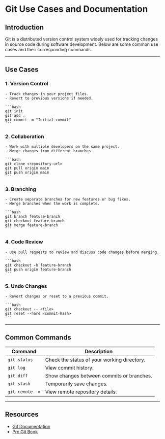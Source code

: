 # Git Use Cases and Documentation

## Introduction
Git is a distributed version control system widely used for tracking changes in source code during software development. Below are some common use cases and their corresponding commands.

---

## Use Cases

### 1. **Version Control**
    - Track changes in your project files.
    - Revert to previous versions if needed.

    ```bash
    git init
    git add .
    git commit -m "Initial commit"
    ```

### 2. **Collaboration**
    - Work with multiple developers on the same project.
    - Merge changes from different branches.

    ```bash
    git clone <repository-url>
    git pull origin main
    git push origin main
    ```

### 3. **Branching**
    - Create separate branches for new features or bug fixes.
    - Merge branches when the work is complete.

    ```bash
    git branch feature-branch
    git checkout feature-branch
    git merge feature-branch
    ```

### 4. **Code Review**
    - Use pull requests to review and discuss code changes before merging.

    ```bash
    git checkout -b feature-branch
    git push origin feature-branch
    ```

### 5. **Undo Changes**
    - Revert changes or reset to a previous commit.

    ```bash
    git checkout -- <file>
    git reset --hard <commit-hash>
    ```

---

## Common Commands

| Command                     | Description                                   |
|-----------------------------|-----------------------------------------------|
| `git status`                | Check the status of your working directory.  |
| `git log`                   | View commit history.                         |
| `git diff`                  | Show changes between commits or branches.    |
| `git stash`                 | Temporarily save changes.                    |
| `git remote -v`             | View remote repository details.              |

---

## Resources
- [Git Documentation](https://git-scm.com/doc)
- [Pro Git Book](https://git-scm.com/book/en/v2)
